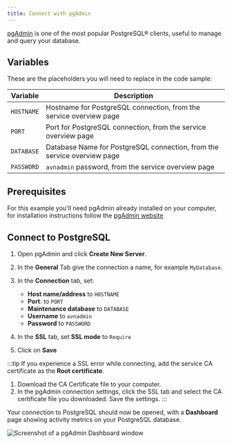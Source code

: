 ```yaml
---
title: Connect with pgAdmin
---
```


[pgAdmin](https://www.pgadmin.org/) is one of the most popular
PostgreSQL® clients, useful to manage and query your database.

## Variables

These are the placeholders you will need to replace in the code sample:

| Variable   | Description                                                             |
| ---------- | ----------------------------------------------------------------------- |
| `HOSTNAME` | Hostname for PostgreSQL connection, from the service overview page      |
| `PORT`     | Port for PostgreSQL connection, from the service overview page          |
| `DATABASE` | Database Name for PostgreSQL connection, from the service overview page |
| `PASSWORD` | `avnadmin` password, from the service overview page                     |

## Prerequisites

For this example you\'ll need pgAdmin already installed on your
computer, for installation instructions follow the [pgAdmin
website](https://www.pgadmin.org/download/)

## Connect to PostgreSQL

1.  Open pgAdmin and click **Create New Server**.

2.  In the **General** Tab give the connection a name, for example
    `MyDatabase`.

3. In the **Connection** tab, set:

   - **Host name/address** to `HOSTNAME`
   - **Port**: to `PORT`
   - **Maintenance database** to `DATABASE`
   - **Username** to `avnadmin`
   - **Password** to `PASSWORD`

4.  In the **SSL** tab, set **SSL mode** to `Require`

5.  Click on **Save**

:::tip
If you experience a SSL error while connecting, add the service CA
certificate as the **Root certificate**.

1.   Download the CA Certificate file to your computer.
1.   In the pgAdmin connection settings, click the SSL tab and select
     the CA certificate file you downloaded. Save the settings.
:::

Your connection to PostgreSQL should now be opened, with a **Dashboard**
page showing activity metrics on your PostgreSQL database.

![Screenshot of a pgAdmin Dashboard window](/images/products/postgresql/pg-pgadmin-activity.png)
